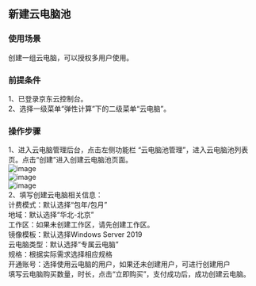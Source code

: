 ## 新建云电脑池
### 使用场景
创建一组云电脑，可以授权多用户使用。<br>
### 前提条件
1、已登录京东云控制台。<br>
2、选择一级菜单“弹性计算”下的二级菜单“云电脑”。<br>
### 操作步骤
1、进入云电脑管理后台，点击左侧功能栏  “云电脑池管理”，进入云电脑池列表页。点击“创建”进入创建云电脑池页面。<br>
![image](https://user-images.githubusercontent.com/103625856/172815250-f4d13f59-ad8e-4b41-8f9f-bc50226368a8.png)<br>
![image](https://user-images.githubusercontent.com/103625856/174574532-cb67c6bb-8d95-46b0-933c-38de5e2b5928.png)<br>
![image](https://user-images.githubusercontent.com/103625856/174574681-1e21bf89-bf52-45e2-8d92-1cb627275862.png)<br>
2、填写创建云电脑相关信息：<br>
计费模式：默认选择“包年/包月”<br>
地域：默认选择“华北-北京”<br>
工作区：如果未创建工作区，请先创建工作区。<br>
镜像模板：默认选择Windows Server 2019<br>
云电脑类型：默认选择“专属云电脑”<br>
规格：根据实际需求选择相应规格<br>
开通账号：选择使用云电脑的用户，如果还未创建用户，可进行创建用户<br>
填写云电脑购买数量，时长，点击“立即购买”，支付成功后，成功创建云电脑。<br>
